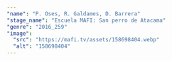 ```yaml
---
"name": "P. Oses, R. Galdames, D. Barrera"
"stage_name": "Escuela MAFI: San perro de Atacama"
"genre": "2016_259"
"image":
  "src": "https://mafi.tv/assets/158698404.webp"
  "alt": "158698404"
---
```

